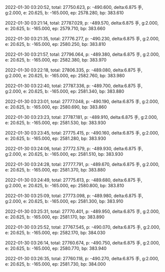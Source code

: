 2022-01-30 03:20:52, total: 27750.623, p: -490.600, delta:6.875 手, g:2.000, e: 20.625, b: -165.000, ep: 2578.280, bp: 383.610

2022-01-30 03:21:14, total: 27787.029, p: -489.570, delta:6.875 手, g:2.000, e: 20.625, b: -165.000, ep: 2579.710, bp: 383.660

2022-01-30 03:21:35, total: 27776.277, p: -490.230, delta:6.875 手, g:2.000, e: 20.625, b: -165.000, ep: 2580.250, bp: 383.810

2022-01-30 03:21:57, total: 27796.064, p: -489.380, delta:6.875 手, g:2.000, e: 20.625, b: -165.000, ep: 2582.380, bp: 383.970

2022-01-30 03:22:18, total: 27806.335, p: -489.080, delta:6.875 手, g:2.000, e: 20.625, b: -165.000, ep: 2582.760, bp: 383.980

2022-01-30 03:22:40, total: 27787.336, p: -489.700, delta:6.875 手, g:2.000, e: 20.625, b: -165.000, ep: 2581.340, bp: 383.880

2022-01-30 03:23:01, total: 27777.048, p: -490.190, delta:6.875 手, g:2.000, e: 20.625, b: -165.000, ep: 2580.690, bp: 383.860

2022-01-30 03:23:23, total: 27787.181, p: -489.910, delta:6.875 手, g:2.000, e: 20.625, b: -165.000, ep: 2581.530, bp: 383.930

2022-01-30 03:23:45, total: 27775.415, p: -490.160, delta:6.875 手, g:2.000, e: 20.625, b: -165.000, ep: 2581.280, bp: 383.930

2022-01-30 03:24:06, total: 27772.579, p: -489.930, delta:6.875 手, g:2.000, e: 20.625, b: -165.000, ep: 2581.510, bp: 383.930

2022-01-30 03:24:28, total: 27777.791, p: -489.670, delta:6.875 手, g:2.000, e: 20.625, b: -165.000, ep: 2581.370, bp: 383.880

2022-01-30 03:24:49, total: 27775.613, p: -489.680, delta:6.875 手, g:2.000, e: 20.625, b: -165.000, ep: 2580.800, bp: 383.810

2022-01-30 03:25:09, total: 27773.098, p: -489.980, delta:6.875 手, g:2.000, e: 20.625, b: -165.000, ep: 2581.300, bp: 383.910

2022-01-30 03:25:31, total: 27770.401, p: -489.950, delta:6.875 手, g:2.000, e: 20.625, b: -165.000, ep: 2581.170, bp: 383.890

2022-01-30 03:25:52, total: 27767.545, p: -490.070, delta:6.875 手, g:2.000, e: 20.625, b: -165.000, ep: 2582.170, bp: 384.030

2022-01-30 03:26:14, total: 27760.674, p: -490.750, delta:6.875 手, g:2.000, e: 20.625, b: -165.000, ep: 2580.770, bp: 383.940

2022-01-30 03:26:35, total: 27760.118, p: -490.270, delta:6.875 手, g:2.000, e: 20.625, b: -165.000, ep: 2581.730, bp: 384.000